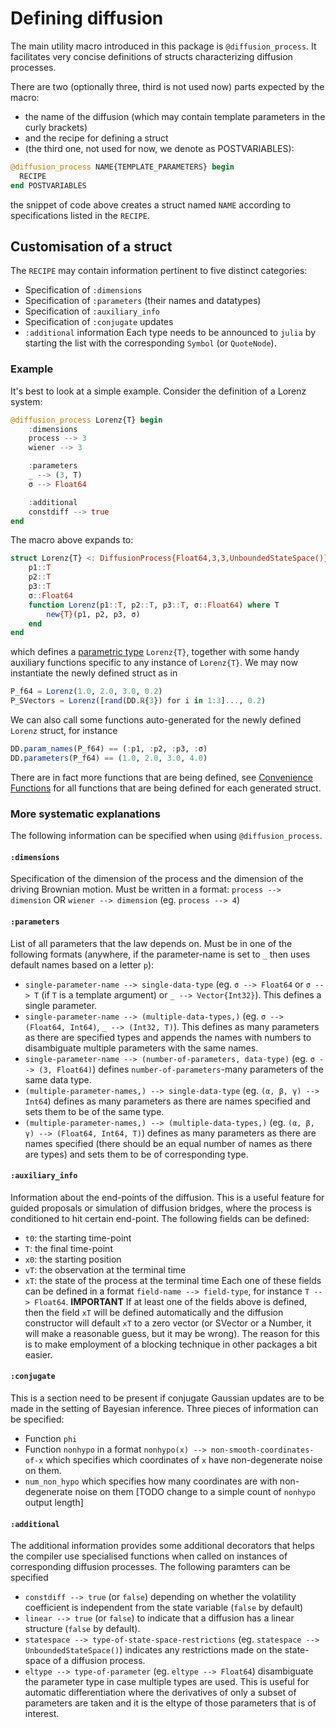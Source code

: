 # Defining diffusion
The main utility macro introduced in this package is `@diffusion_process`. It facilitates very concise definitions of structs characterizing diffusion processes.

There are two (optionally three, third is not used now) parts expected by the macro:
- the name of the diffusion (which may contain template parameters in the curly brackets)
- and the recipe for defining a struct
- (the third one, not used for now, we denote as POSTVARIABLES):
```julia
@diffusion_process NAME{TEMPLATE_PARAMETERS} begin
  RECIPE
end POSTVARIABLES
```
the snippet of code above creates a struct named `NAME` according to specifications listed in the `RECIPE`.

## Customisation of a struct
The `RECIPE` may contain information pertinent to five distinct categories:
- Specification of `:dimensions`
- Specification of `:parameters` (their names and datatypes)
- Specification of `:auxiliary_info`
- Specification of `:conjugate` updates
- `:additional` information
Each type needs to be announced to `julia` by starting the list with the corresponding `Symbol` (or `QuoteNode`).
### Example
It's best to look at a simple example. Consider the definition of a Lorenz system:
```julia
@diffusion_process Lorenz{T} begin
    :dimensions
    process --> 3
    wiener --> 3

    :parameters
    _ --> (3, T)
    σ --> Float64

    :additional
    constdiff --> true
end
```
The macro above expands to:
```julia
struct Lorenz{T} <: DiffusionProcess{Float64,3,3,UnboundedStateSpace()}
    p1::T
    p2::T
    p3::T
    σ::Float64
    function Lorenz(p1::T, p2::T, p3::T, σ::Float64) where T
        new{T}(p1, p2, p3, σ)
    end
end
```
which defines a [parametric type](https://docs.julialang.org/en/v1/manual/types/#Parametric-Types-1) `Lorenz{T}`, together with some handy auxiliary functions specific to any instance of `Lorenz{T}`. We may now instantiate the newly defined struct as in
```julia
P_f64 = Lorenz(1.0, 2.0, 3.0, 0.2)
P_SVectors = Lorenz([rand(DD.ℝ{3}) for i in 1:3]..., 0.2)
```
We can also call some functions auto-generated for the newly defined `Lorenz` struct, for instance
```julia
DD.param_names(P_f64) == (:p1, :p2, :p3, :σ)
DD.parameters(P_f64) == (1.0, 2.0, 3.0, 4.0)
```
There are in fact more functions that are being defined, see [Convenience Functions](/overview/convenience_functions/) for all functions that are being defined for each generated struct.

### More systematic explanations
The following information can be specified when using `@diffusion_process`.
#### `:dimensions`
Specification of the dimension of the process and the dimension of the driving Brownian motion. Must be written in a format: `process --> dimension` OR `wiener --> dimension` (eg. `process --> 4`)
#### `:parameters`
List of all parameters that the law depends on. Must be in one of the following formats (anywhere, if the parameter-name is set to `_` then uses default names based on a letter `p`):
- `single-parameter-name --> single-data-type` (eg. `σ --> Float64` or `σ --> T` (if `T` is a template argument) or `_ --> Vector{Int32}`). This defines a single parameter.
- `single-parameter-name --> (multiple-data-types,)` (eg. `σ --> (Float64, Int64)`, `_ --> (Int32, T)`). This defines as many parameters as there are specified types and appends the names with numbers to disambiguate multiple parameters with the same names.
- `single-parameter-name --> (number-of-parameters, data-type)` (eg. `σ --> (3, Float64)`) defines `number-of-parameters`-many parameters of the same data type.
- `(multiple-parameter-names,) --> single-data-type` (eg. `(α, β, γ) --> Int64`) defines as many parameters as there are names specified and sets them to be of the same type.
- `(multiple-parameter-names,) --> (multiple-data-types,)` (eg. `(α, β, γ) --> (Float64, Int64, T)`) defines as many parameters as there are names specified (there should be an equal number of names as there are types) and sets them to be of corresponding type.
#### `:auxiliary_info`
Information about the end-points of the diffusion. This is a useful feature for guided proposals or simulation of diffusion bridges, where the process is conditioned to hit certain end-point. The following fields can be defined:
- `t0`: the starting time-point
- `T`: the final time-point
- `x0`: the starting position
- `vT`: the observation at the terminal time
- `xT`: the state of the process at the terminal time
Each one of these fields can be defined in a format `field-name --> field-type`, for instance `T --> Float64`. **IMPORTANT** If at least one of the fields above is defined, then the field `xT` will be defined automatically and the diffusion constructor will default `xT` to a zero vector (or SVector or a Number, it will make a reasonable guess, but it may be wrong). The reason for this is to make employment of a blocking technique in other packages a bit easier.
#### `:conjugate`
This is a section need to be present if conjugate Gaussian updates are to be made in the setting of Bayesian inference. Three pieces of information can be specified:
- Function `phi`
- Function `nonhypo` in a format `nonhypo(x) --> non-smooth-coordinates-of-x` which specifies which coordinates of `x` have non-degenerate noise on them.
- `num_non_hypo` which specifies how many coordinates are with non-degenerate noise on them [TODO change to a simple count of `nonhypo` output length]
#### `:additional`
The additional information provides some additional decorators that helps the compiler use specialised functions when called on instances of corresponding diffusion processes. The following paramters can be specified
- `constdiff --> true` (or `false`) depending on whether the volatility coefficient is independent from the state variable (`false` by default)
- `linear --> true` (or `false`) to indicate that a diffusion has a linear structure (`false` by default).
- `statespace --> type-of-state-space-restrictions` (eg. `statespace --> UnboundedStateSpace()`) indicates any restrictions made on the state-space of a diffusion process.
- `eltype --> type-of-parameter` (eg. `eltype --> Float64`) disambiguate the parameter type in case multiple types are used. This is useful for automatic differentiation where the derivatives of only a subset of parameters are taken and it is the eltype of those parameters that is of interest.

